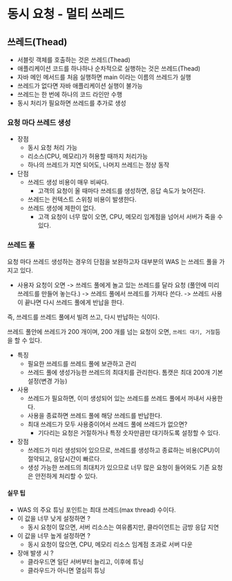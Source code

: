 # 동시 요청 - 멀티 쓰레드

## 쓰레드(Thead)

- 서블릿 객체를 호출하는 것은 쓰레드(Thead)
- 애플리케이션 코드를 하나하나 순차적으로 실행하는 것은 쓰레드(Thead)
- 자바 메인 메서드를 처음 실행하면 main 이라는 이름의 쓰레드가 실행
- 쓰레드가 없다면 자바 애플리케이션 실행이 불가능
- 쓰레드는 한 번에 하나의 코드 라인만 수행
- 동시 처리가 필요하면 쓰레드를 추가로 생성

### 요청 마다 쓰레드 생성

- 장점
  - 동시 요청 처리 가능
  - 리소스(CPU, 메모리)가 허용할 때까지 처리가능
  - 하나의 쓰레드가 지연 되어도, 나머지 쓰레드는 정상 동작
- 단점
  - 쓰레드 생성 비용이 매우 비싸다.
    - 고객의 요청이 올 때마다 쓰레드를 생성하면, 응답 속도가 늦어진다.
  - 쓰레드는 컨텍스트 스위칭 비용이 발생한다.
  - 쓰레드 생성에 제한이 없다.
    - 고객 요청이 너무 많이 오면, CPU, 메모리 임계점을 넘어서 서버가 죽을 수 있다.

### 쓰레드 풀

요청 마다 쓰레드 생성하는 경우의 단점을 보완하고자 대부분의 WAS 는 쓰레드 풀을 가지고 있다.

- 사용자 요청이 오면 -> 쓰레드 풀에게 놀고 있는 쓰레드를 달라 요청 (풀안에 미리 쓰레드를 만들어 놓는다.) -> 쓰레드 풀에서 쓰레드를 가져다 쓴다.
-> 쓰레드 사용이 끝나면 다시 쓰레드 풀에게 반납을 한다.

즉, 쓰레드를 쓰레드 풀에서 빌려 쓰고, 다시 반납하는 식이다.

쓰레드 풀안에 쓰레드가 200 개이며, 200 개를 넘는 요청이 오면, `쓰레드 대기, 거절`등을 할 수 있다.

- 특징
  - 필요한 쓰레드를 쓰레드 풀에 보관하고 관리
  - 쓰레드 풀에 생성가능한 쓰레드의 최대치를 관리한다. 톰캣은 최대 200개 기본 설정(변경 가능)
- 사용
  - 쓰레드가 필요하면, 이미 생성되어 있는 쓰레드를 쓰레드 풀에서 꺼내서 사용한다.
  - 사용을 종료하면 쓰레드 풀에 해당 쓰레드를 반납한다.
  - 최대 쓰레드가 모두 사용중이어서 쓰레드 풀에 쓰레드가 없으면?
    - 기다리는 요청은 거절하거나 특정 숫자만큼만 대기하도록 설정할 수 있다.
- 장점
  - 쓰레드가 미리 생성되어 있으므로, 쓰레드를 생성하고 종료하는 비용(CPU)이 절약되고, 응답시간이 빠르다.
  - 생성 가능한 쓰레드의 최대치가 있으므로 너무 많은 요청이 들어와도 기존 요청은 안전하게 처리할 수 있다.

#### 실무 팁

- WAS 의 주요 튜닝 포인트는 최대 쓰레드(max thread) 수이다.
- 이 값을 너무 낮게 설정하면 ?
  - 동시 요청이 많으면, 서버 리소스는 여유롭지만, 클라이언트는 금방 응답 지연
- 이 값을 너무 높게 설정하면 ?
  - 동시 요청이 많으면, CPU, 메모리 리소스 임계점 초과로 서버 다운
- 장애 발생 시 ?
  - 클라우드면 일단 서버부터 늘리고, 이후에 튜닝
  - 클라우드가 아니면 열심히 튜닝
